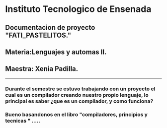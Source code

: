  # **Instituto Tecnologico de Ensenada**

 ## **Documentacion de proyecto "FATI_PASTELITOS."**
 ## **Materia:Lenguajes y automas II.**
 ## **Maestra: Xenia Padilla.**
 ---

 ### Durante el semestre se estuvo trabajando con un proyecto el cual es un compilador creando nuestro propio lenguaje, lo principal es saber ¿que es un compilador, y como funciona?

### Bueno basandonos en el libro "compiladores, principios y tecnicas " .....
